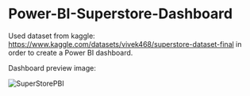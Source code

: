 # Power-BI-Superstore-Dashboard

Used dataset from kaggle: https://www.kaggle.com/datasets/vivek468/superstore-dataset-final
in order to create a Power BI dashboard.

Dashboard preview image:

![SuperStorePBI](https://user-images.githubusercontent.com/112380016/187641083-d61431c1-cdf1-4c04-91c6-ccab8cdc289f.png)
